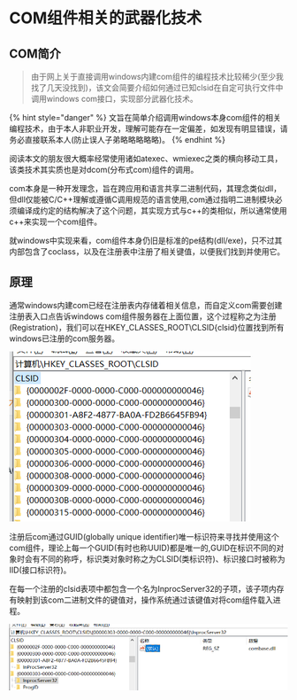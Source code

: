 # COM组件相关的武器化技术

## COM简介

> 由于网上关于直接调用windows内建com组件的编程技术比较稀少\(至少我找了几天没找到\)，该文会简要介绍如何通过已知clsid在自定可执行文件中调用windows com接口，实现部分武器化技术。

{% hint style="danger" %}
文旨在简单介绍调用windows本身com组件的相关编程技术，由于本人非职业开发，理解可能存在一定偏差，如发现有明显错误，请务必直接联系本人\(防止误人子弟略略略略略\)。
{% endhint %}

阅读本文的朋友很大概率经常使用诸如atexec、wmiexec之类的横向移动工具，该类技术其实质也是对dcom\(分布式com\)组件的调用。

com本身是一种开发理念，旨在跨应用和语言共享二进制代码，其理念类似dll，但dll仅能被C/C++理解或遵循C调用规范的语言使用,com通过指明二进制模块必须编译成约定的结构解决了这个问题，其实现方式与c++的类相似，所以通常使用c++来实现一个com组件。

就windows中实现来看，com组件本身仍旧是标准的pe结构\(dll/exe\)，只不过其内部包含了coclass，以及在注册表中注册了相关键值，以便我们找到并使用它。

## 原理

通常windows内建com已经在注册表内存储着相关信息，而自定义com需要创建注册表入口点告诉windows com组件服务器在上面位置，这个过程称之为注册\(Registration\)，我们可以在HKEY\_CLASSES\_ROOT\CLSID\{clsid}位置找到所有windows已注册的com服务器。

![](../.gitbook/assets/image%20%28169%29.png)

注册后com通过GUID\(globally unique identifier\)唯一标识符来寻找并使用这个com组件，理论上每一个GUID\(有时也称UUID\)都是唯一的,GUID在标识不同的对象时会有不同的称呼，标识类对象时称之为CLSID\(类标识符\)、标识接口时被称为IID\(接口标识符\)。

在每一个注册的clsid表项中都包含一个名为InprocServer32的子项，该子项内存有映射到该com二进制文件的键值对，操作系统通过该键值对将com组件载入进程。

![](../.gitbook/assets/image%20%28171%29.png)



